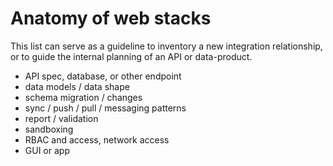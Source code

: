 # Anatomy of web stacks

This list can serve as a guideline to inventory a new integration relationship, or to guide the internal planning of an API or data-product.

* API spec, database, or other endpoint
* data models / data shape
* schema migration / changes
* sync / push / pull / messaging patterns
* report / validation 
* sandboxing
* RBAC and access, network access
* GUI or app

